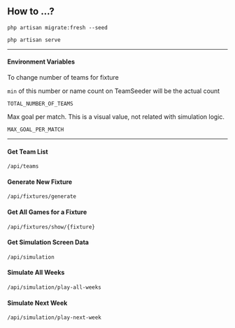 ## How to ...?

```
php artisan migrate:fresh --seed
```

```
php artisan serve
```
---
#### Environment Variables
To change number of teams for fixture

`min` of this number or name count on TeamSeeder will be the actual count
```
TOTAL_NUMBER_OF_TEAMS
```
Max goal per match. This is a visual value, not related with simulation logic.
```
MAX_GOAL_PER_MATCH
```
---

#### Get Team List
```
/api/teams
```

#### Generate New Fixture
```
/api/fixtures/generate
```

#### Get All Games for a Fixture
```
/api/fixtures/show/{fixture}
```

#### Get Simulation Screen Data
```
/api/simulation
```

#### Simulate All Weeks
```
/api/simulation/play-all-weeks
```

#### Simulate Next Week
```
/api/simulation/play-next-week
```


